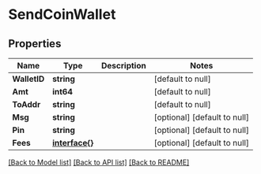 # SendCoinWallet

## Properties
Name | Type | Description | Notes
------------ | ------------- | ------------- | -------------
**WalletID** | **string** |  | [default to null]
**Amt** | **int64** |  | [default to null]
**ToAddr** | **string** |  | [default to null]
**Msg** | **string** |  | [optional] [default to null]
**Pin** | **string** |  | [optional] [default to null]
**Fees** | [**interface{}**](interface{}.md) |  | [optional] [default to null]

[[Back to Model list]](../README.md#documentation-for-models) [[Back to API list]](../README.md#documentation-for-api-endpoints) [[Back to README]](../README.md)



